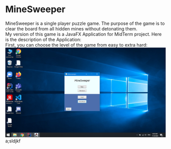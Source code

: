 # MineSweeper
MineSweeper is a single player puzzle game. The purpose of the game is to clear the board from all hidden mines without detonating them.
<br>
My version of this game is a JavaFX Application for MidTerm project. 
Here is the description of the Application:
<br>
    First, you can choose the level of the game from easy to extra hard:
![alt text](https://github.com/cmirkhad/MineSweeper/blob/main/screenshots/menu.png)
a;sldjkf
